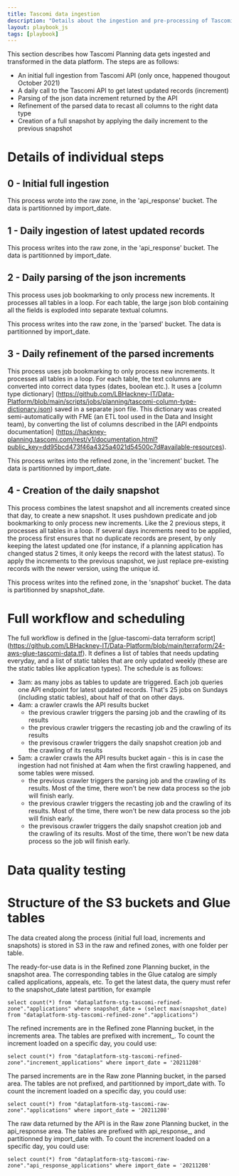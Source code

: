 ```yaml
---
title: Tascomi data ingestion
description: "Details about the ingestion and pre-processing of Tascomi planning data in the platform"
layout: playbook_js
tags: [playbook]
---
```


This section describes how Tascomi Planning data gets ingested and transformed in the data platform. The steps are as follows:

- An initial full ingestion from Tascomi API (only once, happened thougout October 2021)
- A daily call to the Tascomi API to get latest updated records (increment)
- Parsing of the json data increment returned by the API
- Refinement of the parsed data to recast all columns to the right data type
- Creation of a full snapshot by applying the daily increment to the previous snapshot

# Details of individual steps
## 0 - Initial full ingestion
This process wrote into the raw zone, in the 'api_response' bucket. The data is partitionned by import_date.
## 1 - Daily ingestion of latest updated records
This process writes into the raw zone, in the 'api_response' bucket. The data is partitionned by import_date.
## 2 - Daily parsing of the json increments
This process uses job bookmarking to only process new increments.
It processes all tables in a loop. For each table, the large json blob containing all the fields is exploded into separate textual columns.

This process writes into the raw zone, in the 'parsed' bucket. The data is partitionned by import_date.
## 3 - Daily refinement of the parsed increments
This process uses job bookmarking to only process new increments.
It processes all tables in a loop. For each table, the text columns are converted into correct data types (dates, boolean etc.). It uses a [column type dictionary] (https://github.com/LBHackney-IT/Data-Platform/blob/main/scripts/jobs/planning/tascomi-column-type-dictionary.json) saved in a separate json file. This dictionary was created semi-automatically with FME (an ETL tool used in the Data and Insight team), by converting the list of columns described in the [API endpoints documentation] (https://hackney-planning.tascomi.com/rest/v1/documentation.html?public_key=dd95bcd473f46a4325a4021d54500c7d#available-resources).

This process writes into the refined zone, in the 'increment' bucket. The data is partitionned by import_date.
## 4 - Creation of the daily snapshot
This process combines the latest snapshot and all increments created since that day, to create a new snapshot. It uses pushdown predicate and job bookmarking to only process new increments. Like the 2 previous steps, it processes all tables in a loop. If several days increments need to be applied, the process first ensures that no duplicate records are present, by only keeping the latest updated one (for instance, if a planning application has changed status 2 times, it only keeps the record with the latest status). To apply the increments to the previous snapshot, we just replace pre-existing records with the newer version, using the unique id.

This process writes into the refined zone, in the 'snapshot' bucket. The data is partitionned by snapshot_date.

# Full workflow and scheduling
The full workflow is defined in the [glue-tascomi-data terraform script] (https://github.com/LBHackney-IT/Data-Platform/blob/main/terraform/24-aws-glue-tascomi-data.tf). 
It defines a list of tables that needs updating everyday, and a list of static tables that are only updated weekly (these are the static tables like application types). The schedule is as follows:
- 3am: as many jobs as tables to update are triggered. Each job queries one API endpoint for latest updated records. That's 25 jobs on Sundays (including static tables), about half of that on other days.
- 4am: a crawler crawls the API results bucket
  - the previous crawler triggers the parsing job and the crawling of its results
  - the previous crawler triggers the recasting job and the crawling of its results
  - the previsous crawler triggers the daily snapshot creation job and the crawling of its results
- 5am: a crawler crawls the API results bucket again - this is in case the ingestion had not finished at 4am when the first crawling happened, and some tables were missed.
  - the previous crawler triggers the parsing job and the crawling of its results. Most of the time, there won't be new data process so the job will finish early.
  - the previous crawler triggers the recasting job and the crawling of its results. Most of the time, there won't be new data process so the job will finish early.
  - the previsous crawler triggers the daily snapshot creation job and the crawling of its results. Most of the time, there won't be new data process so the job will finish early.

# Data quality testing

# Structure of the S3 buckets and Glue tables
The data created along the process (initial full load, increments and snapshots) is stored in S3 in the raw and refined zones, with one folder per table.

The ready-for-use data is in the Refined zone Planning bucket, in the snapshot area. The corresponding tables in the Glue catalog are simply called applications, appeals, etc. To get the latest data, the query must refer to the snapshot_date latest partition, for example 
```
select count(*) from "dataplatform-stg-tascomi-refined-zone"."applications" where snapshot_date = (select max(snapshot_date) from "dataplatform-stg-tascomi-refined-zone"."applications")
```
The refined increments are in the Refined zone Planning bucket, in the increments area. The tables are prefixed with increment_. To count the increment loaded on a specific day, you could use: 
```
select count(*) from "dataplatform-stg-tascomi-refined-zone"."increment_applications" where import_date = '20211208'
```

The parsed increments are in the Raw zone Planning bucket, in the parsed area. The tables are not prefixed, and partitionned by import_date with. To count the increment loaded on a specific day, you could use: 
```
select count(*) from "dataplatform-stg-tascomi-raw-zone"."applications" where import_date = '20211208'
```

The raw data returned by the API is in the Raw zone Planning bucket, in the api_response area. The tables are prefixed with api_response_, and partitionned by import_date with. To count the increment loaded on a specific day, you could use: 
```
select count(*) from "dataplatform-stg-tascomi-raw-zone"."api_response_applications" where import_date = '20211208'
```
